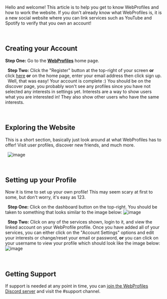 Hello and welcome! This article is to help you get to know WebProfiles and how to work the website. If you don't already know what WebProfiles is, it is a new social website where you can link services such as YouTube and Spotify to verify that you own an account!

&nbsp;

## Creating your Account
**Step One:** Go to the **[WebProfiles](https://webprofiles.me)** home page.

&nbsp;
**Step Two:** Click the "Register" button at the top-right of your screen **or** click [here](https://webprofiles.me/register) **or** on the home page, enter your email address then click sign up.
&nbsp;
Well, that was easy! Your account is complete :) You should be on the discover page, you probably won't see any profiles since you have not selected any interests in settings yet. Interests are a way to show users what you are interested in! They also show other users who have the same interests.

&nbsp;

## Exploring the Website
This is a short section, basically just look around at what WebProfiles has to offer! Visit user profiles, discover new friends, and much more.

&nbsp;
![image](https://user-images.githubusercontent.com/45861163/137757597-750b24c6-5f77-40d1-a3a3-d10b2692a7d9.png)

&nbsp;

## Setting up your Profile
Now it is time to set up your own profile! This may seem scary at first to some, but don't worry, it's easy as 123.

&nbsp;
**Step One:** Click on the dashboard button on the top-right. You should be taken to something that looks similar to the image below:
![image](https://user-images.githubusercontent.com/45861163/137759869-5e7100c4-5047-483d-b4e6-0bc84e488cad.png)

&nbsp;
**Step Two:** Click on any of the services shown, login to it, and view the linked account on your WebProfile profile. Once you have added all of your services, you can either click on the "Account Settings" options and edit your interests or change/reset your email or password, **or** you can click on your username to view your profile which should look like the image below:
![image](https://user-images.githubusercontent.com/45861163/137760374-e981e88b-0d1b-433b-96af-79bd55a1b1bb.png)

&nbsp;

## Getting Support
If support is needed at any point in time, you can [join the WebProfiles Discord server](https://discord.gg/j6hwcDp6xN) and visit the #support channel.
